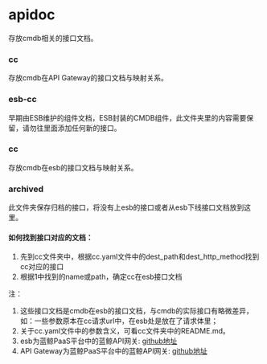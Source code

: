 # apidoc
存放cmdb相关的接口文档。

### cc
存放cmdb在API Gateway的接口文档与映射关系。

### esb-cc 
早期由ESB维护的组件文档，ESB封装的CMDB组件，此文件夹里的内容需要保留，请勿往里面添加任何新的接口。

### cc
存放cmdb在esb的接口文档与映射关系。

### archived
此文件夹保存归档的接口，将没有上esb的接口或者从esb下线接口文档放到这里。

#### 如何找到接口对应的文档：
1. 先到cc文件夹中，根据cc.yaml文件中的dest_path和dest_http_method找到cc对应的接口
2. 根据1中找到的name或path，确定cc在esb接口文档

注：
1. 这些接口文档是cmdb在esb的接口文档，与cmdb的实际接口有略微差异，如：一些参数原本在cc请求url中，在esb处是放在了请求体里；
2. 关于cc.yaml文件中的参数含义，可看cc文件夹中的README.md。
3. esb为蓝鲸PaaS平台中的蓝鲸API网关: [github地址](https://github.com/TencentBlueKing/legacy-bk-paas)
4. API Gateway为蓝鲸PaaS平台中的蓝鲸API网关: [github地址](https://github.com/TencentBlueKing/blueking-apigateway)

